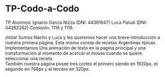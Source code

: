 # TP-Codo-a-Codo
TP
Alumnos: Ignacio Garcia Nizza (DNI: 44361647)
                   Luca Paludi (DNI: 44262262)
Comisión: 1116 y 1119.



¡Hola! Somos Nacho y Luca y les queremos hacer una breve introducción a nuestra primera página. Esta misma consta de recetas Argentinas típicas. 
Implementamos Una animación de texto en la pagina principal y una transformación al momento de acercar el mouse cuando se quiere seleccionar una receta.  
También nuestra página posee tres cortes el primero siendo en 1920px, el segundo en 768px y el tercero en 320px.
